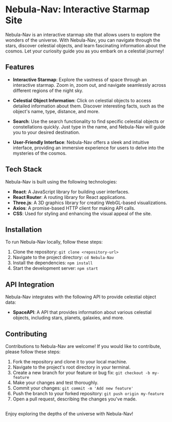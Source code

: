 # Nebula-Nav: Interactive Starmap Site

Nebula-Nav is an interactive starmap site that allows users to explore the wonders of the universe. With Nebula-Nav, you can navigate through the stars, discover celestial objects, and learn fascinating information about the cosmos. Let your curiosity guide you as you embark on a celestial journey!

## Features

- **Interactive Starmap**: Explore the vastness of space through an interactive starmap. Zoom in, zoom out, and navigate seamlessly across different regions of the night sky.

- **Celestial Object Information**: Click on celestial objects to access detailed information about them. Discover interesting facts, such as the object's name, type, distance, and more.

- **Search**: Use the search functionality to find specific celestial objects or constellations quickly. Just type in the name, and Nebula-Nav will guide you to your desired destination.

- **User-Friendly Interface**: Nebula-Nav offers a sleek and intuitive interface, providing an immersive experience for users to delve into the mysteries of the cosmos.

## Tech Stack

Nebula-Nav is built using the following technologies:

- **React**: A JavaScript library for building user interfaces.
- **React Router**: A routing library for React applications.
- **Three.js**: A 3D graphics library for creating WebGL-based visualizations.
- **Axios**: A promise-based HTTP client for making API calls.
- **CSS**: Used for styling and enhancing the visual appeal of the site.

## Installation

To run Nebula-Nav locally, follow these steps:

1. Clone the repository: `git clone <repository-url>`
2. Navigate to the project directory: `cd Nebula-Nav`
3. Install the dependencies: `npm install`
4. Start the development server: `npm start`

## API Integration

Nebula-Nav integrates with the following API to provide celestial object data:

- **SpaceAPI**: A API that provides information about various celestial objects, including stars, planets, galaxies, and more.

## Contributing

Contributions to Nebula-Nav are welcome! If you would like to contribute, please follow these steps:

1. Fork the repository and clone it to your local machine.
2. Navigate to the project's root directory in your terminal.
3. Create a new branch for your feature or bug fix: `git checkout -b my-feature`
4. Make your changes and test thoroughly.
5. Commit your changes: `git commit -m 'Add new feature'`
6. Push the branch to your forked repository: `git push origin my-feature`
7. Open a pull request, describing the changes you've made.

 
 ##

Enjoy exploring the depths of the universe with Nebula-Nav!
